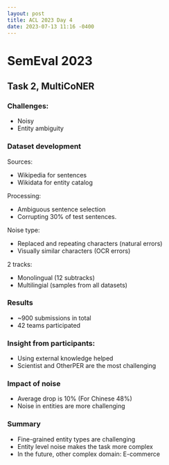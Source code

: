 ```yaml
---
layout: post
title: ACL 2023 Day 4
date: 2023-07-13 11:16 -0400
---
```


# SemEval 2023
## Task 2, MultiCoNER
### Challenges:
* Noisy
* Entity ambiguity

### Dataset development
Sources:
* Wikipedia for sentences
* Wikidata for entity catalog

Processing:
* Ambiguous sentence selection
* Corrupting 30% of test sentences.

Noise type:
* Replaced and repeating characters (natural errors)
* Visually similar characters (OCR errors)

2 tracks:
* Monolingual (12 subtracks)
* Multilingial (samples from all datasets)


### Results
* ~900 submissions in total
* 42 teams participated

### Insight from participants:
* Using external knowledge helped
* Scientist and OtherPER are the most challenging

### Impact of noise
* Average drop is 10% (For Chinese 48%)
* Noise in entities are more challenging


### Summary
* Fine-grained entity types are challenging
* Entity level noise makes the task more complex
* In the future, other complex domain: E-commerce
